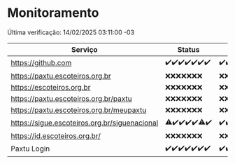 # Monitoramento

Última verificação: 14/02/2025 03:11:00 -03

|Serviço|Status|Últimas 24h|
|---|---|---|
|https://github.com|<span title="2025-02-07: OK=23">✔️</span><span title="2025-02-08: OK=23">✔️</span><span title="2025-02-09: OK=23">✔️</span><span title="2025-02-10: OK=23">✔️</span><span title="2025-02-11: OK=23">✔️</span><span title="2025-02-12: OK=23">✔️</span><span title="2025-02-13: OK=5">✔️</span>|<span title="13/02/2025 03:12:00 -03 : 200">✔️</span><span title="13/02/2025 04:08:00 -03 : 200">✔️</span><span title="13/02/2025 05:11:00 -03 : 200">✔️</span><span title="13/02/2025 06:09:00 -03 : 200">✔️</span><span title="13/02/2025 07:08:00 -03 : 200">✔️</span><span title="13/02/2025 08:07:00 -03 : 200">✔️</span><span title="13/02/2025 09:15:00 -03 : 200">✔️</span><span title="13/02/2025 10:16:00 -03 : 200">✔️</span><span title="13/02/2025 11:08:00 -03 : 200">✔️</span><span title="13/02/2025 12:09:00 -03 : 200">✔️</span><span title="13/02/2025 13:10:00 -03 : 200">✔️</span><span title="13/02/2025 14:06:00 -03 : 200">✔️</span><span title="13/02/2025 15:11:00 -03 : 200">✔️</span><span title="13/02/2025 16:06:00 -03 : 200">✔️</span><span title="13/02/2025 17:09:00 -03 : 200">✔️</span><span title="13/02/2025 18:07:00 -03 : 200">✔️</span><span title="13/02/2025 19:07:00 -03 : 200">✔️</span><span title="13/02/2025 20:08:00 -03 : 200">✔️</span><span title="13/02/2025 21:40:00 -03 : 200">✔️</span><span title="13/02/2025 23:09:00 -03 : 200">✔️</span><span title="14/02/2025 00:12:00 -03 : 200">✔️</span><span title="14/02/2025 01:10:00 -03 : 200">✔️</span><span title="14/02/2025 02:08:00 -03 : 200">✔️</span><span title="14/02/2025 03:11:00 -03 : 200">✔️</span>|
|https://paxtu.escoteiros.org.br|<span title="2025-02-07: Falhas=23">❌</span><span title="2025-02-08: Falhas=23">❌</span><span title="2025-02-09: Falhas=23">❌</span><span title="2025-02-10: Falhas=23">❌</span><span title="2025-02-11: Falhas=23">❌</span><span title="2025-02-12: Falhas=23">❌</span><span title="2025-02-13: Falhas=5">❌</span>|<span title="13/02/2025 03:12:00 -03 : 403">❌</span><span title="13/02/2025 04:08:00 -03 : 403">❌</span><span title="13/02/2025 05:11:00 -03 : 403">❌</span><span title="13/02/2025 06:09:00 -03 : 403">❌</span><span title="13/02/2025 07:08:00 -03 : 403">❌</span><span title="13/02/2025 08:07:00 -03 : 403">❌</span><span title="13/02/2025 09:15:00 -03 : 403">❌</span><span title="13/02/2025 10:16:00 -03 : 403">❌</span><span title="13/02/2025 11:08:00 -03 : 403">❌</span><span title="13/02/2025 12:09:00 -03 : 403">❌</span><span title="13/02/2025 13:10:00 -03 : 403">❌</span><span title="13/02/2025 14:06:00 -03 : 403">❌</span><span title="13/02/2025 15:11:00 -03 : 403">❌</span><span title="13/02/2025 16:06:00 -03 : 403">❌</span><span title="13/02/2025 17:09:00 -03 : 403">❌</span><span title="13/02/2025 18:07:00 -03 : 403">❌</span><span title="13/02/2025 19:07:00 -03 : 403">❌</span><span title="13/02/2025 20:08:00 -03 : 403">❌</span><span title="13/02/2025 21:40:00 -03 : 403">❌</span><span title="13/02/2025 23:09:00 -03 : 403">❌</span><span title="14/02/2025 00:12:00 -03 : 403">❌</span><span title="14/02/2025 01:10:00 -03 : 403">❌</span><span title="14/02/2025 02:08:00 -03 : 403">❌</span><span title="14/02/2025 03:11:00 -03 : 403">❌</span>|
|https://escoteiros.org.br|<span title="2025-02-07: Falhas=23">❌</span><span title="2025-02-08: Falhas=23">❌</span><span title="2025-02-09: Falhas=23">❌</span><span title="2025-02-10: Falhas=23">❌</span><span title="2025-02-11: Falhas=23">❌</span><span title="2025-02-12: Falhas=23">❌</span><span title="2025-02-13: Falhas=5">❌</span>|<span title="13/02/2025 03:12:00 -03 : 403">❌</span><span title="13/02/2025 04:08:00 -03 : 403">❌</span><span title="13/02/2025 05:11:00 -03 : 403">❌</span><span title="13/02/2025 06:09:00 -03 : 403">❌</span><span title="13/02/2025 07:08:00 -03 : 403">❌</span><span title="13/02/2025 08:07:00 -03 : 403">❌</span><span title="13/02/2025 09:15:00 -03 : 403">❌</span><span title="13/02/2025 10:16:00 -03 : 403">❌</span><span title="13/02/2025 11:08:00 -03 : 403">❌</span><span title="13/02/2025 12:09:00 -03 : 403">❌</span><span title="13/02/2025 13:10:00 -03 : 403">❌</span><span title="13/02/2025 14:06:00 -03 : 403">❌</span><span title="13/02/2025 15:11:00 -03 : 403">❌</span><span title="13/02/2025 16:06:00 -03 : 403">❌</span><span title="13/02/2025 17:09:00 -03 : 403">❌</span><span title="13/02/2025 18:07:00 -03 : 403">❌</span><span title="13/02/2025 19:07:00 -03 : 403">❌</span><span title="13/02/2025 20:08:00 -03 : 403">❌</span><span title="13/02/2025 21:40:00 -03 : 403">❌</span><span title="13/02/2025 23:09:00 -03 : 403">❌</span><span title="14/02/2025 00:12:00 -03 : 403">❌</span><span title="14/02/2025 01:10:00 -03 : 403">❌</span><span title="14/02/2025 02:08:00 -03 : 403">❌</span><span title="14/02/2025 03:11:00 -03 : 403">❌</span>|
|https://paxtu.escoteiros.org.br/paxtu|<span title="2025-02-07: Falhas=23">❌</span><span title="2025-02-08: Falhas=23">❌</span><span title="2025-02-09: Falhas=23">❌</span><span title="2025-02-10: Falhas=23">❌</span><span title="2025-02-11: Falhas=23">❌</span><span title="2025-02-12: Falhas=23">❌</span><span title="2025-02-13: Falhas=5">❌</span>|<span title="13/02/2025 03:12:00 -03 : 403">❌</span><span title="13/02/2025 04:08:00 -03 : 403">❌</span><span title="13/02/2025 05:11:00 -03 : 403">❌</span><span title="13/02/2025 06:09:00 -03 : 403">❌</span><span title="13/02/2025 07:08:00 -03 : 403">❌</span><span title="13/02/2025 08:07:00 -03 : 403">❌</span><span title="13/02/2025 09:15:00 -03 : 403">❌</span><span title="13/02/2025 10:16:00 -03 : 403">❌</span><span title="13/02/2025 11:08:00 -03 : 403">❌</span><span title="13/02/2025 12:09:00 -03 : 403">❌</span><span title="13/02/2025 13:10:00 -03 : 403">❌</span><span title="13/02/2025 14:06:00 -03 : 403">❌</span><span title="13/02/2025 15:11:00 -03 : 403">❌</span><span title="13/02/2025 16:06:00 -03 : 403">❌</span><span title="13/02/2025 17:09:00 -03 : 403">❌</span><span title="13/02/2025 18:07:00 -03 : 403">❌</span><span title="13/02/2025 19:07:00 -03 : 403">❌</span><span title="13/02/2025 20:08:00 -03 : 403">❌</span><span title="13/02/2025 21:40:00 -03 : 403">❌</span><span title="13/02/2025 23:09:00 -03 : 403">❌</span><span title="14/02/2025 00:12:00 -03 : 403">❌</span><span title="14/02/2025 01:10:00 -03 : 403">❌</span><span title="14/02/2025 02:08:00 -03 : 403">❌</span><span title="14/02/2025 03:11:00 -03 : 403">❌</span>|
|https://paxtu.escoteiros.org.br/meupaxtu|<span title="2025-02-07: Falhas=23">❌</span><span title="2025-02-08: Falhas=23">❌</span><span title="2025-02-09: Falhas=23">❌</span><span title="2025-02-10: Falhas=23">❌</span><span title="2025-02-11: Falhas=23">❌</span><span title="2025-02-12: Falhas=23">❌</span><span title="2025-02-13: Falhas=5">❌</span>|<span title="13/02/2025 03:12:00 -03 : 403">❌</span><span title="13/02/2025 04:08:00 -03 : 403">❌</span><span title="13/02/2025 05:11:00 -03 : 403">❌</span><span title="13/02/2025 06:09:00 -03 : 403">❌</span><span title="13/02/2025 07:08:00 -03 : 403">❌</span><span title="13/02/2025 08:07:00 -03 : 403">❌</span><span title="13/02/2025 09:15:00 -03 : 403">❌</span><span title="13/02/2025 10:16:00 -03 : 403">❌</span><span title="13/02/2025 11:08:00 -03 : 403">❌</span><span title="13/02/2025 12:09:00 -03 : 403">❌</span><span title="13/02/2025 13:10:00 -03 : 403">❌</span><span title="13/02/2025 14:06:00 -03 : 403">❌</span><span title="13/02/2025 15:11:00 -03 : 403">❌</span><span title="13/02/2025 16:06:00 -03 : 403">❌</span><span title="13/02/2025 17:09:00 -03 : 403">❌</span><span title="13/02/2025 18:07:00 -03 : 403">❌</span><span title="13/02/2025 19:07:00 -03 : 403">❌</span><span title="13/02/2025 20:08:00 -03 : 403">❌</span><span title="13/02/2025 21:40:00 -03 : 403">❌</span><span title="13/02/2025 23:09:00 -03 : 403">❌</span><span title="14/02/2025 00:12:00 -03 : 403">❌</span><span title="14/02/2025 01:10:00 -03 : 403">❌</span><span title="14/02/2025 02:08:00 -03 : 403">❌</span><span title="14/02/2025 03:11:00 -03 : 403">❌</span>|
|https://sigue.escoteiros.org.br/siguenacional|<span title="2025-02-07: OK=22, Falhas=1">⚠️</span><span title="2025-02-08: OK=23">✔️</span><span title="2025-02-09: OK=23">✔️</span><span title="2025-02-10: OK=23">✔️</span><span title="2025-02-11: OK=23">✔️</span><span title="2025-02-12: OK=22, Falhas=1">⚠️</span><span title="2025-02-13: OK=5">✔️</span>|<span title="13/02/2025 03:12:00 -03 : 200">✔️</span><span title="13/02/2025 04:08:00 -03 : 200">✔️</span><span title="13/02/2025 05:11:00 -03 : 200">✔️</span><span title="13/02/2025 06:09:00 -03 : 200">✔️</span><span title="13/02/2025 07:08:00 -03 : 200">✔️</span><span title="13/02/2025 08:07:00 -03 : 200">✔️</span><span title="13/02/2025 09:15:00 -03 : 200">✔️</span><span title="13/02/2025 10:16:00 -03 : 200">✔️</span><span title="13/02/2025 11:08:00 -03 : 200">✔️</span><span title="13/02/2025 12:09:00 -03 : 200">✔️</span><span title="13/02/2025 13:10:00 -03 : 200">✔️</span><span title="13/02/2025 14:06:00 -03 : 200">✔️</span><span title="13/02/2025 15:11:00 -03 : 200">✔️</span><span title="13/02/2025 16:06:00 -03 : 200">✔️</span><span title="13/02/2025 17:09:00 -03 : 200">✔️</span><span title="13/02/2025 18:07:00 -03 : 200">✔️</span><span title="13/02/2025 19:07:00 -03 : 200">✔️</span><span title="13/02/2025 20:08:00 -03 : 200">✔️</span><span title="13/02/2025 21:40:00 -03 : 200">✔️</span><span title="13/02/2025 23:09:00 -03 : 200">✔️</span><span title="14/02/2025 00:12:00 -03 : 200">✔️</span><span title="14/02/2025 01:10:00 -03 : 200">✔️</span><span title="14/02/2025 02:08:00 -03 : 200">✔️</span><span title="14/02/2025 03:11:00 -03 : 200">✔️</span>|
|https://id.escoteiros.org.br/|<span title="2025-02-07: Falhas=23">❌</span><span title="2025-02-08: Falhas=23">❌</span><span title="2025-02-09: Falhas=23">❌</span><span title="2025-02-10: Falhas=23">❌</span><span title="2025-02-11: Falhas=23">❌</span><span title="2025-02-12: Falhas=23">❌</span><span title="2025-02-13: Falhas=5">❌</span>|<span title="13/02/2025 03:12:00 -03 : 403">❌</span><span title="13/02/2025 04:08:00 -03 : 403">❌</span><span title="13/02/2025 05:11:00 -03 : 403">❌</span><span title="13/02/2025 06:09:00 -03 : 403">❌</span><span title="13/02/2025 07:08:00 -03 : 403">❌</span><span title="13/02/2025 08:07:00 -03 : 403">❌</span><span title="13/02/2025 09:15:00 -03 : 403">❌</span><span title="13/02/2025 10:16:00 -03 : 403">❌</span><span title="13/02/2025 11:08:00 -03 : 403">❌</span><span title="13/02/2025 12:09:00 -03 : 403">❌</span><span title="13/02/2025 13:10:00 -03 : 403">❌</span><span title="13/02/2025 14:06:00 -03 : 403">❌</span><span title="13/02/2025 15:11:00 -03 : 403">❌</span><span title="13/02/2025 16:06:00 -03 : 403">❌</span><span title="13/02/2025 17:09:00 -03 : 403">❌</span><span title="13/02/2025 18:07:00 -03 : 403">❌</span><span title="13/02/2025 19:07:00 -03 : 403">❌</span><span title="13/02/2025 20:08:00 -03 : 403">❌</span><span title="13/02/2025 21:40:00 -03 : 403">❌</span><span title="13/02/2025 23:09:00 -03 : 403">❌</span><span title="14/02/2025 00:12:00 -03 : 403">❌</span><span title="14/02/2025 01:10:00 -03 : 403">❌</span><span title="14/02/2025 02:08:00 -03 : 403">❌</span><span title="14/02/2025 03:11:00 -03 : 403">❌</span>|
|Paxtu Login|<span title="2025-02-07: OK=23">✔️</span><span title="2025-02-08: OK=23">✔️</span><span title="2025-02-09: OK=23">✔️</span><span title="2025-02-10: OK=23">✔️</span><span title="2025-02-11: OK=23">✔️</span><span title="2025-02-12: OK=23">✔️</span><span title="2025-02-13: OK=5">✔️</span>|<span title="13/02/2025 03:12:00 -03 : 200">✔️</span><span title="13/02/2025 04:08:00 -03 : 200">✔️</span><span title="13/02/2025 05:11:00 -03 : 200">✔️</span><span title="13/02/2025 06:09:00 -03 : 200">✔️</span><span title="13/02/2025 07:08:00 -03 : 200">✔️</span><span title="13/02/2025 08:07:00 -03 : 200">✔️</span><span title="13/02/2025 09:15:00 -03 : 200">✔️</span><span title="13/02/2025 10:16:00 -03 : 200">✔️</span><span title="13/02/2025 11:08:00 -03 : 200">✔️</span><span title="13/02/2025 12:09:00 -03 : 200">✔️</span><span title="13/02/2025 13:10:00 -03 : 200">✔️</span><span title="13/02/2025 14:06:00 -03 : 200">✔️</span><span title="13/02/2025 15:11:00 -03 : 200">✔️</span><span title="13/02/2025 16:06:00 -03 : 200">✔️</span><span title="13/02/2025 17:09:00 -03 : 200">✔️</span><span title="13/02/2025 18:07:00 -03 : 200">✔️</span><span title="13/02/2025 19:07:00 -03 : 200">✔️</span><span title="13/02/2025 20:08:00 -03 : 200">✔️</span><span title="13/02/2025 21:40:00 -03 : 200">✔️</span><span title="13/02/2025 23:09:00 -03 : 200">✔️</span><span title="14/02/2025 00:12:00 -03 : 200">✔️</span><span title="14/02/2025 01:10:00 -03 : 200">✔️</span><span title="14/02/2025 02:08:00 -03 : 200">✔️</span><span title="14/02/2025 03:11:00 -03 : 200">✔️</span>|
